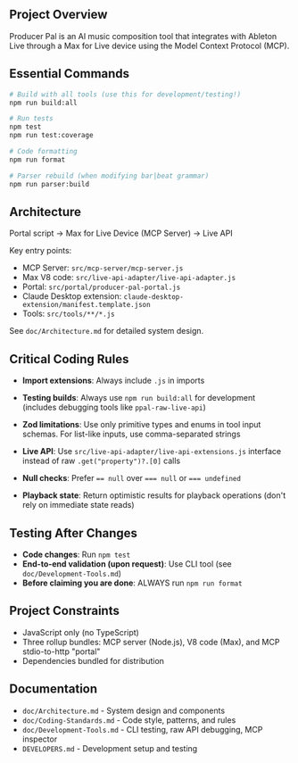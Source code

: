 ## Project Overview

Producer Pal is an AI music composition tool that integrates with Ableton Live
through a Max for Live device using the Model Context Protocol (MCP).

## Essential Commands

```bash
# Build with all tools (use this for development/testing!)
npm run build:all

# Run tests
npm test
npm run test:coverage

# Code formatting
npm run format

# Parser rebuild (when modifying bar|beat grammar)
npm run parser:build
```

## Architecture

Portal script → Max for Live Device (MCP Server) → Live API

Key entry points:

- MCP Server: `src/mcp-server/mcp-server.js`
- Max V8 code: `src/live-api-adapter/live-api-adapter.js`
- Portal: `src/portal/producer-pal-portal.js`
- Claude Desktop extension: `claude-desktop-extension/manifest.template.json`
- Tools: `src/tools/**/*.js`

See `doc/Architecture.md` for detailed system design.

## Critical Coding Rules

- **Import extensions**: Always include `.js` in imports

- **Testing builds**: Always use `npm run build:all` for development (includes
  debugging tools like `ppal-raw-live-api`)

- **Zod limitations**: Use only primitive types and enums in tool input schemas.
  For list-like inputs, use comma-separated strings

- **Live API**: Use `src/live-api-adapter/live-api-extensions.js` interface
  instead of raw `.get("property")?.[0]` calls

- **Null checks**: Prefer `== null` over `=== null` or `=== undefined`

- **Playback state**: Return optimistic results for playback operations (don't
  rely on immediate state reads)

## Testing After Changes

- **Code changes**: Run `npm test`
- **End-to-end validation (upon request)**: Use CLI tool (see
  `doc/Development-Tools.md`)
- **Before claiming you are done**: ALWAYS run `npm run format`

## Project Constraints

- JavaScript only (no TypeScript)
- Three rollup bundles: MCP server (Node.js), V8 code (Max), and MCP
  stdio-to-http "portal"
- Dependencies bundled for distribution

## Documentation

- `doc/Architecture.md` - System design and components
- `doc/Coding-Standards.md` - Code style, patterns, and rules
- `doc/Development-Tools.md` - CLI testing, raw API debugging, MCP inspector
- `DEVELOPERS.md` - Development setup and testing
